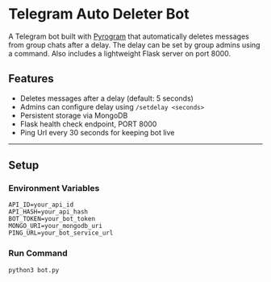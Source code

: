 # Telegram Auto Deleter Bot

A Telegram bot built with [Pyrogram](https://docs.pyrogram.org/) that automatically deletes messages from group chats after a delay. The delay can be set by group admins using a command. Also includes a lightweight Flask server on port 8000.

## Features

- Deletes messages after a delay (default: 5 seconds)
- Admins can configure delay using `/setdelay <seconds>`
- Persistent storage via MongoDB
- Flask health check endpoint, PORT 8000
- Ping Url every 30 seconds for keeping bot live

---

## Setup

### Environment Variables

```env
API_ID=your_api_id
API_HASH=your_api_hash
BOT_TOKEN=your_bot_token
MONGO_URI=your_mongodb_uri
PING_URL=your_bot_service_url
```

### Run Command 
`python3 bot.py`
